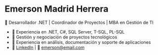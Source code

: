 # Emerson Madrid Herrera
🚀 Desarrollador .NET | Coordinador de Proyectos | MBA en Gestión de TI

- 🔹 Experiencia en .NET, C#, SQL Server, T-SQL, PL-SQL
- 🔹 Gestión y negociación de proyectos tecnológicos
- 🔹 Experiencia en análisis, documentación y soporte de aplicaciones
- 📌 [LinkedIn](https://www.linkedin.com/in/emersonmadrid/) | 📧 emerson@email.com
